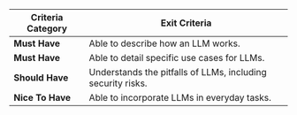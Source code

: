 | **Criteria Category** | **Exit Criteria**                                           |
|-----------------------|-----------------------------------------------------------|
| **Must Have**         | Able to describe how an LLM works.                        |
| **Must Have**         | Able to detail specific use cases for LLMs.              |
| **Should Have**       | Understands the pitfalls of LLMs, including security risks. |
| **Nice To Have**      | Able to incorporate LLMs in everyday tasks.              |